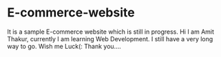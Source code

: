 # E-commerce-website
It is a sample E-commerce website which is still in progress.
Hi I am Amit Thakur, currently I am learning Web Development. I still 
have a very long way to go.
Wish me Luck(:
Thank you....

